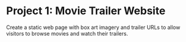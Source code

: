 # Project 1: Movie Trailer Website

Create a static web page with box art imagery and trailer URLs to allow visitors
to browse movies and watch their trailers.
